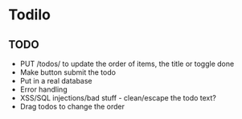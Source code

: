 # Todilo


## TODO
* PUT /todos/<id> to update the order of items, the title or toggle done
* Make button submit the todo
* Put in a real database
* Error handling
* XSS/SQL injections/bad stuff - clean/escape the todo text?
* Drag todos to change the order
